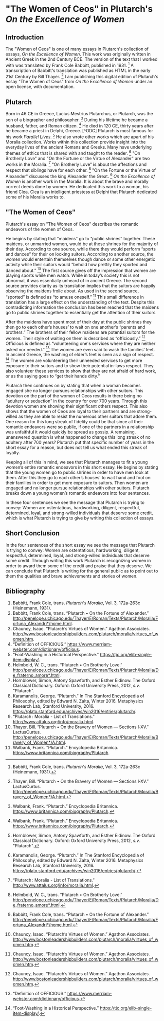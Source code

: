 # "The Women of Ceos" in Plutarch's *On the Excellence of Women*

## Introduction

The "Women of Ceos" is one of many essays in Plutarch's collection of essays, *On the Excellence of Women*. This work was originally written in Ancient Greek in the 2nd Century BCE. The version of the text that I worked with was translated by Frank Cole Babbitt, published in 1931. [^babbitt] A transcription of Babbitt's translation was published as HTML in the early 21st Century by Bill Thayer. [^Thayer] I am publishing this digital edition of Plutarch's essay "The Women of Ceos" from _On the Excellence of Women_ under an open license, with documentation.

[^babbitt]: Babbitt, Frank Cole, trans. *Plutarch's Moralia*, Vol. 3, 172a-263c (Heinemann, 1931).
[^Thayer]: Thayer, Bill. “Plutarch • On the Bravery of Women — Sections I‑XV.” LactusCurtus. http://penelope.uchicago.edu/Thayer/E/Roman/Texts/Plutarch/Moralia/Bravery_of_Women*/A.html.


## Plutarch

Born in 46 CE in Greece, Lucius Mestrius Plutarchus, or Plutarch, was the son of a biographer and philosopher. [^Britannica] During his lifetime he became a husband, father, and Roman citizen. [^Britannica] He died in 120 CE, thirty years after he became a priest in Delphi, Greece. [^ODC] Plutarch is most famous for his work *Parallel Lives*. [^OCD] He also wrote other works which are apart of his Moralia collection. Works within this collection provide insight into the everyday lives of the ancient Romans and Greeks. Many have underlying themes of ethics that is shared with and taught to the reader. [^Stanford] "On Brotherly Love" and "On the Fortune or the Virtue of Alexander" are two works in the Moralia. [^Moralia_list] "On Brotherly Love" is about the affections and respect that siblings have for each other. [^On Brotherly Love] "On the Fortune or the Virtue of Alexander" discusses the king Alexander the Great. [^On the Fortune or the Virtue of Alexander] *On the Excellence of Women* is another work in the Moralia. It is about the brave and morally correct deeds done by women. He dedicated this work to a woman, his friend Clea. Clea is an intelligent priestess at Delphi that Plutarch dedicated some of his Moralia works to.

[^Britannica]: Walbank, Frank. “Plutarch.” Encyclopedia Britannica. https://www.britannica.com/biography/Plutarch.
[^OCD]: Hornblower, Simon, Antony Spawforth, and Esther Eidinow. The Oxford Classical Dictionary. Oxford: Oxford University Press, 2012, *s.v.* "Plutarch".
[^Stanford]: Karamanolis, George. “Plutarch.” In The Stanford Encyclopedia of Philosophy, edited by Edward N. Zalta, Winter 2016. Metaphysics Research Lab, Stanford University, 2016. https://plato.stanford.edu/archives/win2016/entries/plutarch/.
[^Moralia_list]: “Plutarch : Moralia - List of Translations.” http://www.attalus.org/info/moralia.html.
[^On Brotherly Love]: Helmbold, W. C., trans. “Plutarch • On Brotherly Love.” http://penelope.uchicago.edu/Thayer/E/Roman/Texts/Plutarch/Moralia/De_fraterno_amore*.html.
[^On the Fortune or the Virtue of Alexander]: Babbitt, Frank Cole, trans. “Plutarch • On the Fortune of Alexander.” http://penelope.uchicago.edu/Thayer/E/Roman/Texts/Plutarch/Moralia/Fortuna_Alexandri*/home.html.

## "The Women of Ceos"

Plutarch's essay on "The Women of Ceos" describes the romantic endeavors of the women of Ceos.

He begins by stating that “maidens” go to “public shrines” together. These maidens, or unmarried women, would be at these shrines for the majority of their day. According to one source, while there they would perform “sports and dances” for their on looking suitors. According to another source, the women would entertain themselves though dance or some other energetic activity while their suitors would “behold how prettily they sported and danced about.” [^Virtues_of_Women] The first source gives off the impression that women are playing sports while men watch. While in today’s society this is not abnormal, it was essentially unheard of in ancient Greece. The second source provides clarity as its translation implies that the suitors are happily observing the maidens frolic about. As used in the second source, “sported” is defined as “to amuse oneself.” [^Virtues_of_Women] This small difference in translation has a large effect on the understanding of the text. Despite this contradicting information the conclusion has been reached that the maidens go to public shrines together to essentially get the attention of their suitors.

After the maidens have spent most of their day at the public shrines they then go to each other’s houses’ to wait on one another’s “parents and brothers.” The brothers of their fellow maidens are potential suitors for the women. Their style of waiting on them is described as “officiously.” [^Virtues_of_Women] Officious is defined as “volunteering one's services where they are neither asked nor needed.” [^Merriam_Webster] The women are even said to wash the families’ feet. In ancient Greece, the washing of elder’s feet is seen as a sign of respect. [^TJC] The women are volunteering their unneeded services to get more exposure to their suitors and to show their potential in-laws respect. They also volunteer these services to show that they are not afraid of hard work, or as the saying goes to “get their hands dirty.”  

Plutarch then continues on by stating that when a woman becomes engaged she no longer pursues relationships with other suitors. This devotion on the part of the women of Ceos results in there being no “adultery or seduction” in the country for over 700 years. Through this devotion women are showing their significant others respect. This also shows that the women of Ceos are loyal to their partners and are strong-willed as they are able to resist the numerous other suitors that adore them. One reason for this long streak of fidelity could be that since all their romantic endeavors were so public, if one of the partners in a relationship was unfaithful it would quickly be spread as gossip. A remaining, unanswered question is what happened to change this long streak of no adultery after 700 years? Plutarch put that specific number of years in the short essay for a reason, but does not tell us what ended this streak of loyalty.

Keeping all of this in mind, we see that Plutarch manages to fit a young women’s entire romantic endeavors in this short essay. He begins by stating that the young women go to public shrines in order to have men look at them. After this they go to each other’s houses’ to wait hand and foot on their families in order to get more exposure to suitors. Then women are engaged and no longer pursue relationships with other suitors. Plutarch breaks down a young women’s romantic endeavors into four sentences.

In these four sentences we see the message that Plutarch is trying to convey: Women are ostentatious, hardworking, diligent, respectful, determined, loyal, and strong-willed individuals that deserve some credit, which is what Plutarch is trying to give by writing this collection of essays.

[^Virtues_of_Women]: Chauncy, Isaac. “Plutarch’s Virtues of Women.” Agathon Associates. http://www.bostonleadershipbuilders.com/plutarch/moralia/virtues_of_women.htm.
[^Merriam_Webster]: “Definition of OFFICIOUS.” https://www.merriam-webster.com/dictionary/officious.
[^TJC]: “Foot-Washing in a Historical Perspective.” https://tjc.org/elib-single-item-display/.

## Short Conclusion

In the four sentences of the short essay we see the message that Plutarch is trying to convey: Women are ostentatious, hardworking, diligent, respectful, determined, loyal, and strong-willed individuals that deserve some credit. Through writing this work Plutarch is recognizing women in order to award them some of the credit and praise that they deserve. We can conclude that Plutarch is writing for the general public as to point out to them the qualities and brave achievements and stories of women.


## Bibliography

1. Babbitt, Frank Cole, trans. *Plutarch's Moralia*, Vol. 3, 172a-263c (Heinemann, 1931).
1. Babbitt, Frank Cole, trans. “Plutarch • On the Fortune of Alexander.” http://penelope.uchicago.edu/Thayer/E/Roman/Texts/Plutarch/Moralia/Fortuna_Alexandri*/home.html.
1. Chauncy, Isaac. “Plutarch’s Virtues of Women.” Agathon Associates. http://www.bostonleadershipbuilders.com/plutarch/moralia/virtues_of_women.htm.
1. “Definition of OFFICIOUS.” https://www.merriam-webster.com/dictionary/officious.
1. “Foot-Washing in a Historical Perspective.” https://tjc.org/elib-single-item-display/.
1. Helmbold, W. C., trans. “Plutarch • On Brotherly Love.” http://penelope.uchicago.edu/Thayer/E/Roman/Texts/Plutarch/Moralia/De_fraterno_amore*.html.
1. Hornblower, Simon, Antony Spawforth, and Esther Eidinow. The Oxford Classical Dictionary. Oxford: Oxford University Press, 2012, *s.v.* "Plutarch".
1. Karamanolis, George. “Plutarch.” In The Stanford Encyclopedia of Philosophy, edited by Edward N. Zalta, Winter 2016. Metaphysics Research Lab, Stanford University, 2016. https://plato.stanford.edu/archives/win2016/entries/plutarch/.
1. “Plutarch : Moralia - List of Translations.” http://www.attalus.org/info/moralia.html.
1. Thayer, Bill. “Plutarch • On the Bravery of Women — Sections I‑XV.” LactusCurtus. http://penelope.uchicago.edu/Thayer/E/Roman/Texts/Plutarch/Moralia/Bravery_of_Women*/A.html.
1. Walbank, Frank. “Plutarch.” Encyclopedia Britannica. https://www.britannica.com/biography/Plutarch.
